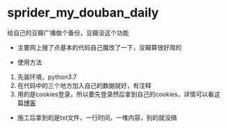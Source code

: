 # sprider_my_douban_daily
给自己的豆瓣广播做个备份，豆瓣没这个功能

+ 主要网上搜了点基本的代码自己魔改了一下，豆瓣算很好爬的

+ 使用方法
1. 先装环境，python3.7
2. 在代码中的三个地方加入自己的数据就好，有注释
3. 用的是cookies登录，所以要先登录然后拿到自己的cookies，详情可以看这篇[博客](https://cloud.tencent.com/developer/article/1445282)

+ 施工后拿到的是txt文件，一行时间，一堆内容，别的就没搞
